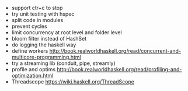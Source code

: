 - support ctr+c to stop
- try unit testing with hspec
- split code in modules
- prevent cycles
- limit concurrency at root level and folder level
- bloom filter instead of HashSet
- do logging the haskell way
- define workers http://book.realworldhaskell.org/read/concurrent-and-multicore-programming.html
- try a streaming lib (conduit, pipe, streamly)
- profile and optims http://book.realworldhaskell.org/read/profiling-and-optimization.html
- Threadscope https://wiki.haskell.org/ThreadScope